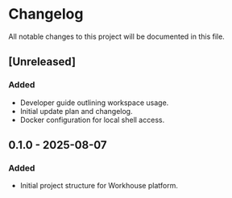 # Changelog

All notable changes to this project will be documented in this file.

## [Unreleased]
### Added
- Developer guide outlining workspace usage.
- Initial update plan and changelog.
- Docker configuration for local shell access.

## 0.1.0 - 2025-08-07
### Added
- Initial project structure for Workhouse platform.

